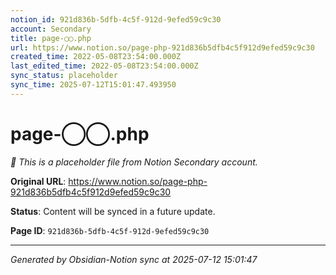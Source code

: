 ```yaml
---
notion_id: 921d836b-5dfb-4c5f-912d-9efed59c9c30
account: Secondary
title: page-◯◯.php
url: https://www.notion.so/page-php-921d836b5dfb4c5f912d9efed59c9c30
created_time: 2022-05-08T23:54:00.000Z
last_edited_time: 2022-05-08T23:54:00.000Z
sync_status: placeholder
sync_time: 2025-07-12T15:01:47.493950
---
```


# page-◯◯.php

*🔄 This is a placeholder file from Notion Secondary account.*

**Original URL**: https://www.notion.so/page-php-921d836b5dfb4c5f912d9efed59c9c30

**Status**: Content will be synced in a future update.

**Page ID**: `921d836b-5dfb-4c5f-912d-9efed59c9c30`

---

*Generated by Obsidian-Notion sync at 2025-07-12 15:01:47*

